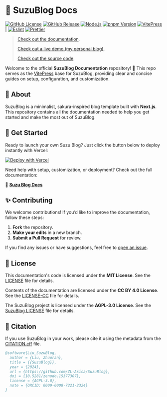 # 📖 SuzuBlog Docs

[![GitHub License][license-badge]][license-link]
[![GitHub Release][release-badge]][release-link]
[![Node.js][node-badge]][node-link]
[![pnpm Version][pnpm-badge]][pnpm-link]
[![VitePress][vitepress-badge]][vitepress-link] |
[![Eslint][eslint-badge]][eslint-link]
[![Prettier][prettier-badge]][prettier-link]

> [Check out the documentation](https://suzu.zla.app/).
>
> [Check out a live demo (my personal blog)](https://www.zla.pub/).
>
> [Check out the source code](https://github.com/ZL-Asica/SuzuBlog).

Welcome to the official **SuzuBlog Documentation** repository! 🎉 This repo serves as the [VitePress](https://vitepress.dev/) base for SuzuBlog, providing clear and concise guides on setup, configuration, and customization.

## 📌 About

SuzuBlog is a minimalist, sakura-inspired blog template built with **Next.js**. This repository contains all the documentation needed to help you get started and make the most out of SuzuBlog.

## **🚀 Get Started**

Ready to launch your own Suzu Blog? Just click the button below to deploy instantly with Vercel:

[![Deploy with Vercel][vercel-button]][vercel-deploy-link]

Need help with setup, customization, or deployment? Check out the full documentation:

📖 **[Suzu Blog Docs](https://suzu.zla.app)**

## ✨ Contributing

We welcome contributions! If you’d like to improve the documentation, follow these steps:

1. **Fork** the repository.
2. **Make your edits** in a new branch.
3. **Submit a Pull Request** for review.

If you find any issues or have suggestions, feel free to [open an issue](https://github.com/ZL-Asica/docs-SuzuBlog/issues/new/choose).

## 📜 License

This documentation's code is licensed under the **MIT License**. See the [LICENSE](./LICENSE) file for details.

Contents of the documentation are licensed under the **CC BY 4.0 License**. See the [LICENSE-CC](./LICENSE-CC) file for details.

The SuzuBlog project is licensed under the **AGPL-3.0 License**. See the [SuzuBlog LICENSE](https://github.com/ZL-Asica/SuzuBlog/blob/main/LICENSE) file for details.

## 📝 Citation

If you use SuzuBlog in your work, please cite it using the metadata from the [CITATION.cff](./CITATION.cff) file.

```bibtex
@software{Liu_SuzuBlog,
  author = {Liu, Zhuoran},
  title = {{SuzuBlog}},
  year = {2024},
  url = {https://github.com/ZL-Asica/SuzuBlog},
  doi = {10.5281/zenodo.15377307},
  license = {AGPL-3.0},
  note = {ORCID: 0009-0008-7221-2324}
}
```

<!-- Badges / Links -->

[eslint-badge]: https://img.shields.io/badge/eslint-4B32C3?logo=eslint&logoColor=white
[eslint-link]: https://www.npmjs.com/package/eslint-config-zl-asica
[license-badge]: https://img.shields.io/github/license/ZL-Asica/docs-SuzuBlog
[license-link]: https://github.com/ZL-Asica/docs-SuzuBlog/blob/main/LICENSE
[node-badge]: https://img.shields.io/badge/node%3E=18.18-339933?logo=node.js&logoColor=white
[node-link]: https://nodejs.org/
[pnpm-badge]: https://img.shields.io/github/package-json/packageManager/ZL-Asica/docs-SuzuBlog?label=&logo=pnpm&logoColor=fff&color=F69220
[pnpm-link]: https://pnpm.io/
[prettier-badge]: https://img.shields.io/badge/Prettier-F7B93E?logo=Prettier&logoColor=white
[prettier-link]: https://www.npmjs.com/package/@zl-asica/prettier-config
[release-badge]: https://img.shields.io/github/v/release/ZL-Asica/SuzuBlog?display_name=release&label=SuzuBlog&color=fc8da3
[release-link]: https://github.com/ZL-Asica/SuzuBlog/releases
[vercel-button]: https://vercel.com/button
[vercel-deploy-link]: https://vercel.com/new/clone?repository-url=https%3A%2F%2Fgithub.com%2FZL-Asica%2FSuzuBlog&env=ENABLE_EXPERIMENTAL_COREPACK&envDescription=This%20is%20option%20to%20enable%20corepack%20by%20default%20to%20use%20pnpm.%20Set%20this%20to%201.&envLink=https%3A%2F%2Fvercel.com%2Fdocs%2Fbuilds%2Fconfigure-a-build%23corepack&project-name=suzu-blog&repository-name=SuzuBlog&redirect-url=https%3A%2F%2Fsuzu.zla.app%2F&demo-title=ZLA%20%E5%B0%8F%E7%AB%99%20(Demo)&demo-description=ZL%20Asica%2C%20the%20creator%20of%20SuzuBlog%2C%20personal%20Blog.&demo-url=https%3A%2F%2Fzla.pub%2F
[vitepress-badge]: https://img.shields.io/badge/VitePress-5468ff?logo=vite&logoColor=ffffff
[vitepress-link]: https://vitepress.dev/
